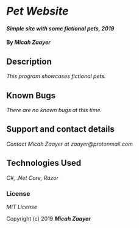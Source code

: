 # _Pet Website_

#### _Simple site with some fictional pets, 2019_

#### By _**Micah Zaayer**_

## Description

_This program showcases fictional pets._


## Known Bugs

_There are no known bugs at this time._

## Support and contact details

_Contact Micah Zaayer at zaayer@protonmail.com_

## Technologies Used

_C#, .Net Core, Razor_

### License

*MIT License*

Copyright (c) 2019 **_Micah Zaayer_**
